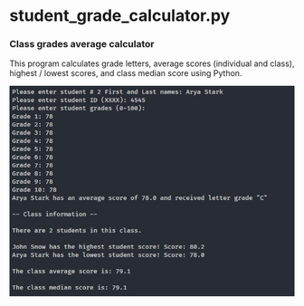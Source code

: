 # student_grade_calculator.py
### Class grades average calculator
This program calculates grade letters, average scores (individual and class), highest / lowest scores, and class median score using Python.

![calculator](/pic.jpg)
